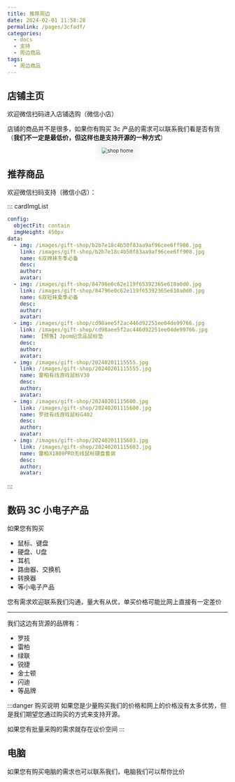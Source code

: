 ```yaml
---
title: 推荐周边
date: 2024-02-01 11:58:28
permalink: /pages/3cfadf/
categories:
  - docs
  - 支持
  - 周边商品
tags:
  - 周边商品
---
```


## 店铺主页

欢迎微信扫码进入店铺选购（微信小店）

店铺的商品并不是很多，如果你有购买 3c 产品的需求可以联系我们看是否有货（**我们不一定是最低价，但这样也是支持开源的一种方式**）

<p align="center">
<img  :src="$withBase('/images/qrcode/weixin-shop-jpom66.png')" style="zoom: 80%;box-shadow: 0px 0px 20px 10px rgba(0,0,0,0.06);" alt="shop home">
</p>

## 推荐商品

欢迎微信扫码支持（微信小店）：

::: cardImgList
```yaml
config:
  objectFit: contain
  imgHeight: 450px
data:
  - img: /images/gift-shop/b2b7e18c4b50f83aa9af96cee6ff908.jpg
    link: /images/gift-shop/b2b7e18c4b50f83aa9af96cee6ff908.jpg
    name: 6双绵袜冬季必备
    desc: 
    author: 
    avatar: 
  - img: /images/gift-shop/84796e0c62e119f65392365e610a0d0.jpg
    link: /images/gift-shop/84796e0c62e119f65392365e610a0d0.jpg
    name: 6双短袜夏季必备
    desc: 
    author: 
    avatar:
  - img: /images/gift-shop/cd98aee5f2ac446d92251ee04de99766.jpg
    link: /images/gift-shop/cd98aee5f2ac446d92251ee04de99766.jpg
    name: 【预售】Jpom纪念品鼠标垫
    desc:
    author:
    avatar:
  - img: /images/gift-shop/20240201115555.jpg
    link: /images/gift-shop/20240201115555.jpg
    name: 雷柏有线游戏鼠标V30
    desc:
    author:
    avatar:
  - img: /images/gift-shop/20240201115600.jpg
    link: /images/gift-shop/20240201115600.jpg
    name: 罗技有线游戏鼠标G402
    desc:
    author:
    avatar:
  - img: /images/gift-shop/20240201115603.jpg
    link: /images/gift-shop/20240201115603.jpg
    name: 雷柏X1800PRO无线鼠标键盘套装
    desc:
    author:
    avatar:
```
:::

## 数码 3C 小电子产品

如果您有购买

- 鼠标、键盘
- 硬盘、U盘
- 耳机
- 路由器、交换机
- 转换器
- 等小电子产品

您有需求欢迎联系我们沟通，量大有从优，单买价格可能比网上直接有一定差价

--------------------

我们这边有货源的品牌有：

- 罗技
- 雷柏
- 绿联
- 锐捷
- 金士顿
- 闪迪
- 等品牌

:::danger 购买说明
如果您是少量购买我们的价格和网上的价格没有太多优势，但是我们期望您通过购买的方式来支持开源。

如果您有批量采购的需求就存在议价空间
:::

## 电脑

如果您有购买电脑的需求也可以联系我们，电脑我们可以帮你比价
